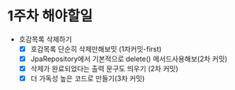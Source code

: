# 1주차 해야할일

- 호감목록 삭제하기
  - [x] 호감목록 단순히 삭제만해보밋 (1차커밋-first)
  - [x] JpaRepository에서 기본적으로 delete() 메서드사용해보(2차 커밋)
  - [x] 삭제가 완료되었다는 출력 문구도 띄우기 (2차 커밋)
  - [x] 더 가독성 높은 코드로 만들기(3차 커밋)